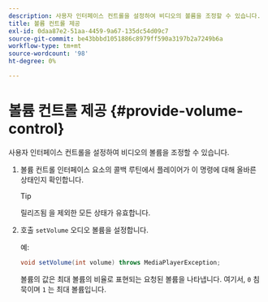 ```yaml
---
description: 사용자 인터페이스 컨트롤을 설정하여 비디오의 볼륨을 조정할 수 있습니다.
title: 볼륨 컨트롤 제공
exl-id: 0daa87e2-51aa-4459-9a67-135dc54d09c7
source-git-commit: be43bbbd1051886c8979ff590a3197b2a7249b6a
workflow-type: tm+mt
source-wordcount: '98'
ht-degree: 0%

---
```


# 볼륨 컨트롤 제공 {#provide-volume-control}

사용자 인터페이스 컨트롤을 설정하여 비디오의 볼륨을 조정할 수 있습니다.

1. 볼륨 컨트롤 인터페이스 요소의 콜백 루틴에서 플레이어가 이 명령에 대해 올바른 상태인지 확인합니다.

   >[!TIP]
   >
   >릴리즈됨 을 제외한 모든 상태가 유효합니다.

1. 호출 `setVolume` 오디오 볼륨을 설정합니다.

   예:

   ```java
   void setVolume(int volume) throws MediaPlayerException;
   ```

   볼륨의 값은 최대 볼륨의 비율로 표현되는 요청된 볼륨을 나타냅니다. 여기서, `0` 침묵이며 `1` 는 최대 볼륨입니다.
